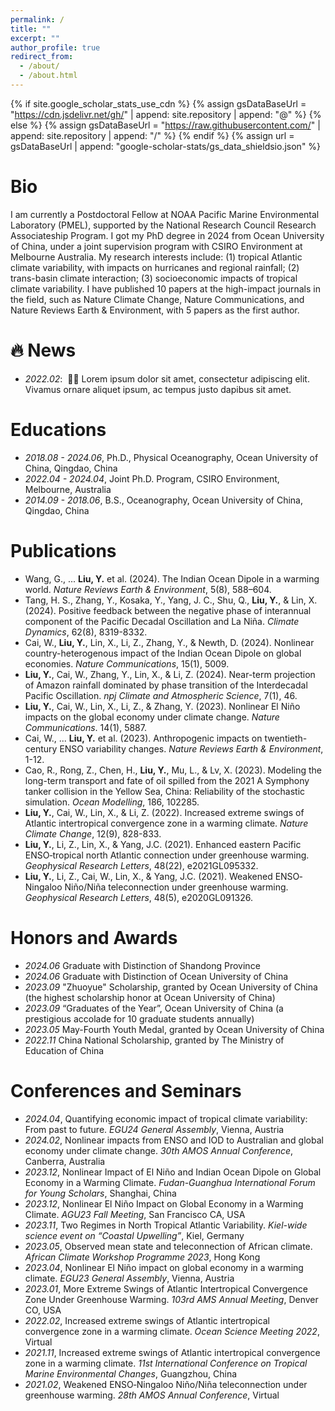 ```yaml
---
permalink: /
title: ""
excerpt: ""
author_profile: true
redirect_from: 
  - /about/
  - /about.html
---
```


{% if site.google_scholar_stats_use_cdn %}
{% assign gsDataBaseUrl = "https://cdn.jsdelivr.net/gh/" | append: site.repository | append: "@" %}
{% else %}
{% assign gsDataBaseUrl = "https://raw.githubusercontent.com/" | append: site.repository | append: "/" %}
{% endif %}
{% assign url = gsDataBaseUrl | append: "google-scholar-stats/gs_data_shieldsio.json" %}

<span class='anchor' id='about-me'></span>

# Bio
I am currently a Postdoctoral Fellow at NOAA Pacific Marine Environmental Laboratory (PMEL), supported by the National Research Council Research Associateship Program. I got my PhD degree in 2024 from Ocean University of China, under a joint supervision program with CSIRO Environment at Melbourne Australia. My research interests include: (1) tropical Atlantic climate variability, with impacts on hurricanes and regional rainfall; (2) trans-basin climate interaction; (3) socioeconomic impacts of tropical climate variability. I have published 10 papers at the high-impact journals in the field, such as Nature Climate Change, Nature Communications, and Nature Reviews Earth & Environment, with 5 papers as the first author.


# 🔥 News
- *2022.02*: &nbsp;🎉🎉 Lorem ipsum dolor sit amet, consectetur adipiscing elit. Vivamus ornare aliquet ipsum, ac tempus justo dapibus sit amet. 

# Educations
- *2018.08 - 2024.06*, Ph.D., Physical Oceanography, Ocean University of China, Qingdao, China
- *2022.04 - 2024.04*, Joint Ph.D. Program, CSIRO Environment, Melbourne, Australia
- *2014.09 - 2018.06*, B.S., Oceanography, Ocean University of China, Qingdao, China

# Publications 
- Wang, G., ... **Liu, Y.** et al. (2024). The Indian Ocean Dipole in a warming world. *Nature Reviews Earth & Environment*, 5(8), 588–604.
- Tang, H. S., Zhang, Y., Kosaka, Y., Yang, J. C., Shu, Q., **Liu, Y.**, & Lin, X. (2024). Positive feedback between the negative phase of interannual component of the Pacific Decadal Oscillation and La Niña. *Climate Dynamics*, 62(8), 8319-8332.
- Cai, W., **Liu, Y.**, Lin, X., Li, Z., Zhang, Y., & Newth, D. (2024). Nonlinear country-heterogenous impact of the Indian Ocean Dipole on global economies. *Nature Communications*, 15(1), 5009.
- **Liu, Y.**, Cai, W., Zhang, Y., Lin, X., & Li, Z. (2024). Near-term projection of Amazon rainfall dominated by phase transition of the Interdecadal Pacific Oscillation. *npj Climate and Atmospheric Science*, 7(1), 46.
- **Liu, Y.**, Cai, W., Lin, X., Li, Z., & Zhang, Y. (2023). Nonlinear El Niño impacts on the global economy under climate change. *Nature Communications*. 14(1), 5887.
- Cai, W., ... **Liu, Y.** et al. (2023). Anthropogenic impacts on twentieth-century ENSO variability changes. *Nature Reviews Earth & Environment*, 1-12.
- Cao, R., Rong, Z., Chen, H., **Liu, Y.**, Mu, L., & Lv, X. (2023). Modeling the long-term transport and fate of oil spilled from the 2021 A Symphony tanker collision in the Yellow Sea, China: Reliability of the stochastic simulation. *Ocean Modelling*, 186, 102285.
- **Liu, Y.**, Cai, W., Lin, X., & Li, Z. (2022). Increased extreme swings of Atlantic intertropical convergence zone in a warming climate. *Nature Climate Change*, 12(9), 828-833.
- **Liu, Y.**, Li, Z., Lin, X., & Yang, J.C. (2021). Enhanced eastern Pacific ENSO‐tropical north Atlantic connection under greenhouse warming. *Geophysical Research Letters*, 48(22), e2021GL095332.
- **Liu, Y.**, Li, Z., Cai, W., Lin, X., & Yang, J.C. (2021). Weakened ENSO‐Ningaloo Niño/Niña teleconnection under greenhouse warming. *Geophysical Research Letters*, 48(5), e2020GL091326.

# Honors and Awards
- *2024.06* Graduate with Distinction of Shandong Province
- *2024.06* Graduate with Distinction of Ocean University of China
- *2023.09* "Zhuoyue" Scholarship, granted by Ocean University of China (the highest scholarship honor at Ocean University of China)
- *2023.09* “Graduates of the Year”, Ocean University of China (a prestigious accolade for 10 graduate students annually)
- *2023.05* May-Fourth Youth Medal, granted by Ocean University of China
- *2022.11* China National Scholarship, granted by The Ministry of Education of China

# Conferences and Seminars
- *2024.04*, Quantifying economic impact of tropical climate variability: From past to future. *EGU24 General Assembly*, Vienna, Austria
- *2024.02*, Nonlinear impacts from ENSO and IOD to Australian and global economy under climate change. *30th AMOS Annual Conference*, Canberra, Australia
- *2023.12*, Nonlinear Impact of El Niño and Indian Ocean Dipole on Global Economy in a Warming Climate. *Fudan-Guanghua International Forum for Young Scholars*, Shanghai, China
- *2023.12*, Nonlinear El Niño Impact on Global Economy in a Warming Climate. *AGU23 Fall Meeting*, San Francisco CA, USA
- *2023.11*, Two Regimes in North Tropical Atlantic Variability. *Kiel-wide science event on “Coastal Upwelling”*, Kiel, Germany
- *2023.05*, Observed mean state and teleconnection of African climate. *African Climate Workshop Programme 2023*, Hong Kong
- *2023.04*, Nonlinear El Niño impact on global economy in a warming climate. *EGU23 General Assembly*, Vienna, Austria
- *2023.01*, More Extreme Swings of Atlantic Intertropical Convergence Zone Under Greenhouse Warming. *103rd AMS Annual Meeting*, Denver CO, USA
- *2022.02*, Increased extreme swings of Atlantic intertropical convergence zone in a warming climate. *Ocean Science Meeting 2022*, Virtual
- *2021.11*, Increased extreme swings of Atlantic intertropical convergence zone in a warming climate. *11st International Conference on Tropical Marine Environmental Changes*, Guangzhou, China
- *2021.02*, Weakened ENSO‐Ningaloo Niño/Niña teleconnection under greenhouse warming. *28th AMOS Annual Conference*, Virtual
